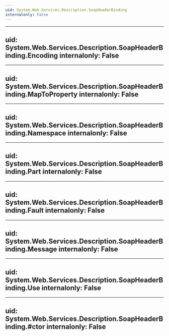 ```yaml
---
uid: System.Web.Services.Description.SoapHeaderBinding
internalonly: False
---
```


---
uid: System.Web.Services.Description.SoapHeaderBinding.Encoding
internalonly: False
---

---
uid: System.Web.Services.Description.SoapHeaderBinding.MapToProperty
internalonly: False
---

---
uid: System.Web.Services.Description.SoapHeaderBinding.Namespace
internalonly: False
---

---
uid: System.Web.Services.Description.SoapHeaderBinding.Part
internalonly: False
---

---
uid: System.Web.Services.Description.SoapHeaderBinding.Fault
internalonly: False
---

---
uid: System.Web.Services.Description.SoapHeaderBinding.Message
internalonly: False
---

---
uid: System.Web.Services.Description.SoapHeaderBinding.Use
internalonly: False
---

---
uid: System.Web.Services.Description.SoapHeaderBinding.#ctor
internalonly: False
---
